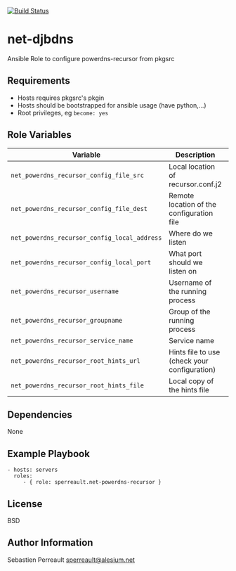 [![Build Status](https://travis-ci.org/sperreault/ansible-net-djbdns.svg?branch=master)](https://travis-ci.org/sperreault/ansible-net-djbdns)

net-djbdns
=========

Ansible Role to configure powerdns-recursor from pkgsrc

Requirements
------------

- Hosts requires pkgsrc's pkgin
- Hosts should be bootstrapped for ansible usage (have python,...)
- Root privileges, eg `become: yes`

Role Variables
--------------

| Variable | Description | Default value |
|----------|-------------|---------------|
| `net_powerdns_recursor_config_file_src` | Local location of recursor.conf.j2 | `"recursor.conf.j2"` | 
| `net_powerdns_recursor_config_file_dest` | Remote location of the configuration file | `"/opt/local/etc/recursor.conf"` | 
| `net_powerdns_recursor_config_local_address` | Where do we listen | `"0.0.0.0"` | 
| `net_powerdns_recursor_config_local_port` | What port should we listen on | `"53"` | 
| `net_powerdns_recursor_username` | Username of the running process | `"root"` | 
| `net_powerdns_recursor_groupname` | Group of the running process | `"root"` | 
| `net_powerdns_recursor_service_name` | Service name | `"pkgsrc/pdns-recursor"` | 
| `net_powerdns_recursor_root_hints_url` | Hints file to use (check your configuration) | `"ftp://ftp.internic.net/domain/named.cache"` | 
| `net_powerdns_recursor_root_hints_file` | Local copy of the hints file  | `"/var/cache/root.hints"` | 

Dependencies
------------

None

Example Playbook
----------------


    - hosts: servers
      roles:
         - { role: sperreault.net-powerdns-recursor }

License
-------

BSD

Author Information
------------------

Sebastien Perreault <sperreault@alesium.net>
